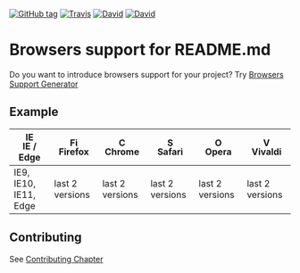 [![GitHub tag](https://img.shields.io/github/tag/godban/browsers-support-badges.svg)](https://github.com/godban/browsers-support-badges)
[![Travis](https://img.shields.io/travis/godban/browsers-support-badges.svg)](https://github.com/godban/browsers-support-badges)
[![David](https://img.shields.io/david/godban/browsers-support-badges.svg)](https://github.com/godban/browsers-support-badges)
[![David](https://img.shields.io/david/dev/godban/browsers-support-badges.svg)](https://github.com/godban/browsers-support-badges)

# Browsers support for README.md
Do you want to introduce browsers support for your project?
Try [Browsers Support Generator](http://godban.github.io/browsers-support-badges/)

## Example

| [<img src="https://raw.githubusercontent.com/godban/browsers-support-badges/master/src/images/edge.png" alt="IE / Edge" width="16px" height="16px" />](http://godban.github.io/browsers-support-badges/)</br>IE / Edge | [<img src="https://raw.githubusercontent.com/godban/browsers-support-badges/master/src/images/firefox.png" alt="Firefox" width="16px" height="16px" />](http://godban.github.io/browsers-support-badges/)</br>Firefox | [<img src="https://raw.githubusercontent.com/godban/browsers-support-badges/master/src/images/chrome.png" alt="Chrome" width="16px" height="16px" />](http://godban.github.io/browsers-support-badges/)</br>Chrome | [<img src="https://raw.githubusercontent.com/godban/browsers-support-badges/master/src/images/safari.png" alt="Safari" width="16px" height="16px" />](http://godban.github.io/browsers-support-badges/)</br>Safari | [<img src="https://raw.githubusercontent.com/godban/browsers-support-badges/master/src/images/opera.png" alt="Opera" width="16px" height="16px" />](http://godban.github.io/browsers-support-badges/)</br>Opera |[<img src="https://raw.githubusercontent.com/godban/browsers-support-badges/master/src/images/vivaldi.png" alt="Vivaldi" width="16px" height="16px" />](http://godban.github.io/browsers-support-badges/)</br>Vivaldi |
| --------- | --------- | --------- | --------- | --------- | --------- |
| IE9, IE10, IE11, Edge| last 2 versions| last 2 versions| last 2 versions| last 2 versions| last 2 versions

## Contributing

See [Contributing Chapter](.github/CONTRIBUTING.md)

